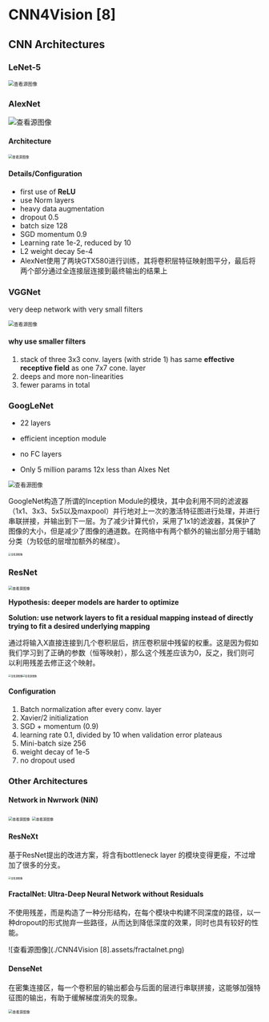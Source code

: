 # CNN4Vision [8]

## CNN Architectures

### LeNet-5

<img src="./CNN4Vision [8].assets/1*1TI1aGBZ4dybR6__DI9dzA.png" alt="查看源图像" style="zoom:67%;" />

### AlexNet

<img src="./CNN4Vision [8].assets/99FEB93C5C80B5192E.png" alt="查看源图像"  />

#### Architecture

<img src="./CNN4Vision [8].assets/alexnet_conf.png" alt="查看源图像" style="zoom:48%;" />

#### Details/Configuration

- first use of **ReLU**
- use Norm layers
- heavy data augmentation
- dropout 0.5
- batch size 128
- SGD momentum 0.9
- Learning rate 1e-2, reduced by 10
- L2 weight decay 5e-4
- AlexNet使用了两块GTX580进行训练，其将卷积层特征映射图平分，最后将两个部分通过全连接层连接到最终输出的结果上

### VGGNet

very deep network with very small filters

<img src="./CNN4Vision [8].assets/0*V1muWIDnPVwZUuEv.png" alt="查看源图像" style="zoom:67%;" />

#### why use smaller filters

1. stack of three 3x3 conv. layers (with stride 1) has same **effective receptive field** as one 7x7 cone. layer 
2. deeps and more non-linearities
3. fewer params in total

### GoogLeNet

- 22 layers

- efficient inception module

- no FC layers

- Only 5 million params 12x less than Alxes Net

<img src="./CNN4Vision [8].assets/1800px-Googlenet.png" alt="查看源图像" style="zoom:80%;" />

GoogleNet构造了所谓的Inception Module的模块，其中会利用不同的滤波器（1x1、3x3、5x5以及maxpool）并行地对上一次的激活特征图进行处理，并进行串联拼接，并输出到下一层。为了减少计算代价，采用了1x1的滤波器，其保护了图像的大小，但是减少了图像的通道数。在网络中有两个额外的输出部分用于辅助分类（为较低的层增加额外的梯度）。

<img src="./CNN4Vision [8].assets/inception_module.png" alt="查看源图像" style="zoom: 33%;" />

### ResNet

<img src="./CNN4Vision [8].assets/The-structure-of-ResNet-12.png" alt="查看源图像" style="zoom:50%;" />

**Hypothesis: deeper models are harder to optimize**

**Solution: use network layers to fit a residual mapping instead of directly trying to fit a desired underlying mapping**

通过将输入X直接连接到几个卷积层后，挤压卷积层中残留的权重。这是因为假如我们学习到了正确的参数（恒等映射），那么这个残差应该为0，反之，我们则可以利用残差去修正这个映射。

<img src="./CNN4Vision [8].assets/Residual-block-The-curved-arrow-is-the-shortcut-connection-The-figure-is-modified-from.jpg" alt="查看源图像" style="zoom: 33%;" /><img src="./CNN4Vision [8].assets/Our-revised-residual-block-for-PatchNet-and-RestoreNet-The-denotation-3-3-C.png" alt="查看源图像" style="zoom:33%;" />

#### Configuration

1. Batch normalization after every conv. layer
2. Xavier/2 initialization
3. SGD + momentum (0.9)
4. learning rate 0.1, divided by 10 when validation error plateaus
5. Mini-batch size 256
6. weight decay of 1e-5
7. no dropout used

### Other Architectures

#### Network in Nwrwork (NiN)

<img src="./CNN4Vision [8].assets/NIN.png" alt="查看源图像" style="zoom:50%;" />

<img src="./CNN4Vision [8].assets/JnUoASWKOIEc5db.png" alt="查看源图像" style="zoom:50%;" />

#### ResNeXt

基于ResNet提出的改进方案，将含有bottleneck layer 的模块变得更瘦，不过增加了很多的分支。

<img src="./CNN4Vision [8].assets/1593422244098-screen-shot-2020-06-29-at-5.12.56-pm.png" alt="查看源图像" style="zoom: 33%;" />

#### FractalNet: Ultra-Deep Neural Network without Residuals

不使用残差，而是构造了一种分形结构，在每个模块中构建不同深度的路径，以一种dropout的形式抛弃一些路径，从而达到降低深度的效果，同时也具有较好的性能。

![查看源图像](./CNN4Vision [8].assets/fractalnet.png)

#### DenseNet

在密集连接区，每一个卷积层的输出都会与后面的层进行串联拼接，这能够加强特征图的输出，有助于缓解梯度消失的现象。

<img src="./CNN4Vision [8].assets/Framework-of-Densenet-which-contains-3-Dense-blocks-and-each-block-contains-16.ppm" alt="查看源图像" style="zoom:50%;" />

